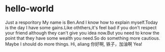 # hello-world
Just a resporitory
My name is Ben.And I know how to explain myself.Today is the day I have some gains.Like oththers,it's feel bad if you don't respect your friend although they can't give you idea now.But you need to know the point that they have some wealth you need.So do something more cautious.
Maybe I should do more things.
Hi, aliang
你好啊,
铁子，加油啊
Yea!
